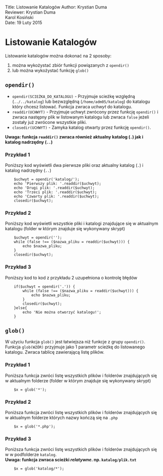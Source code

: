 Title: 		Listowanie Katalogów 
Author:		Krystian Duma  
Reviewer:	Krystian Duma  
			Karol Kosiński  
Date: 		19 Luty 2015  

# Listowanie Katalogów

Listowanie katalogów można dokonać na 2 sposoby:

1. można wykożystać zbiór funkcji powiązanych z `opendir()`
2. lub można wykożystać funkcję `glob()`


## `opendir()`

- `opendir(SCIEŻKA_DO_KATALOGU)` - Przyjmuje scieżkę względną (`../../katalog`) lub 
   bezwzględną (`/home/adm05/katalog`) do katalogu który chcesz listować.
   Funkcja zwraca *uchwyt* do katalogu.
-  `readdir(UCHWYT)` - Przyjmuje uchwyt zwrócony przez funkcję `opendir()` i zwraca następny plik w listowanym katalogu 
   lub zwraca `false` jeżeli zostały już zwrócone wszystkie pliki.
-  `closedir(UCHWYT)` - Zamyka katalog otwarty przez funkcję `opendir()`.

**Uwaga: funkcja `readdir()` zwraca również aktualny katalog (`.`) jak i katalog nadrzędny (`..`)**

### Przykład 1
Poniższy kod wyświetli dwa pierwsze pliki oraz aktualny katalog (`.`) i katalog nadrzędny (`..`)

        $uchwyt = opendir('katalog/');
        echo 'Pierwszy plik: '.readdir($uchwyt);
        echo 'Drugi plik: '.readdir($uchwyt);
        echo 'Trzeci plik: '.readdir($uchwyt);
        echo 'Czwarty plik: '.readdir($uchwyt);
        closedir($uchwyt);

### Przykład 2
Poniższy kod wyświetli wszystkie pliki i katalogi znajdujące się w aktualnym katalogu 
(folder w którym znajduje się wykonywany skrypt)

        $uchwyt = opendir('');
        while (false !== ($nazwa_pliku = readdir($uchwyt))) {
            echo $nazwa_pliku;
        }
        closedir($uchwyt);
        
### Przykład 3
Poniższy kod to kod z przykładu 2 uzupełniona o kontrolę błędów

        if($uchwyt = opendir('.')) {
            while (false !== ($nazwa_pliku = readdir($uchwyt))) {
                echo $nazwa_pliku;
            }
            closedir($uchwyt);
        }else{
            echo 'Nie można otworzyć katalogu!';
        }


## `glob()`
W użyciu funkcja `glob()` jest łatwiejsza niż funkcje z grupy `opendir()`.
Funkcja `glob(WZÓR)` przyjmuje jako 1 parametr scieżkę do listowanego katalogu.
Zwraca tablicę zawierającą listę plików.

### Przykład 1
Poniższa funkcja zwróci listę wszystkich plików i folderów znajdujących się w aktualnym folderze 
(folder w którym znajduje się wykonywany skrypt)

        $x = glob('*');

### Przykład 2
Poniższa funkcja zwróci listę wszystkich plików i folderów znajdujących się w aktualnym folderze 
których  nazwy kończą się na `.php`

        $x = glob('*.php');

### Przykład 3
Poniższa funkcja zwróci listę wszystkich plików i folderów znajdujących się w w podfolderze `katalog`.  
**Uwaga: funkcja zwraca scieżki *relatywne*. np. `katalog/plik.txt`**

        $x = glob('katalog/*');